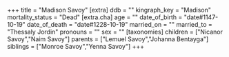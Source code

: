 +++
title = "Madison Savoy"
[extra]
ddb = ""
kingraph_key = "Madison"
mortality_status = "Dead"
[extra.cha]
age = ""
date_of_birth = "date#1147-10-19"
date_of_death = "date#1228-10-19"
married_on = ""
married_to = "Thessaly Jordin"
pronouns = ""
sex = ""
[taxonomies]
children = ["Nicanor Savoy","Naim Savoy"]
parents = ["Lemuel Savoy","Johanna Bentayga"]
siblings = ["Monroe Savoy","Yenna Savoy"]
+++

